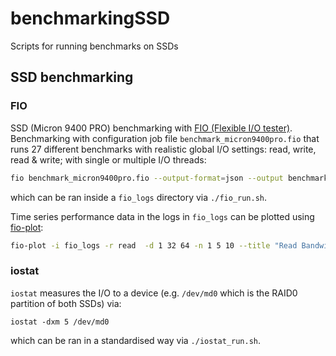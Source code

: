# benchmarkingSSD
Scripts for running benchmarks on SSDs

## SSD benchmarking

### FIO
SSD (Micron 9400 PRO) benchmarking with [FIO (Flexible I/O tester)](https://fio.readthedocs.io). Benchmarking with configuration job file `benchmark_micron9400pro.fio` that runs 27 different benchmarks with realistic global I/O settings: read, write, read & write; with single or multiple I/O threads: 
```bash
fio benchmark_micron9400pro.fio --output-format=json --output benchmark_micron9400pro.json
```
which can be ran inside a `fio_logs` directory via `./fio_run.sh`.

Time series performance data in the logs in `fio_logs` can be plotted using [fio-plot](https://github.com/louwrentius/fio-plot):
```bash
fio-plot -i fio_logs -r read  -d 1 32 64 -n 1 5 10 --title "Read Bandwidth (Micron 9400 PRO)" -t bw -g
```

### iostat

`iostat` measures the I/O to a device (e.g. `/dev/md0` which is the RAID0 partition of both SSDs) via:
```
iostat -dxm 5 /dev/md0
```
which can be ran in a standardised way via `./iostat_run.sh`.
